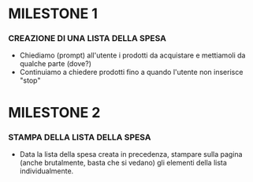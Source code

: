# MILESTONE 1

### CREAZIONE DI UNA LISTA DELLA SPESA

- Chiediamo (prompt) all'utente i prodotti da acquistare e mettiamoli da qualche parte (dove?)
- Continuiamo a chiedere prodotti fino a quando l'utente non inserisce "stop"

# MILESTONE 2

### STAMPA DELLA LISTA DELLA SPESA

- Data la lista della spesa creata in precedenza, stampare sulla pagina (anche brutalmente, basta che si vedano) gli elementi della lista individualmente.

